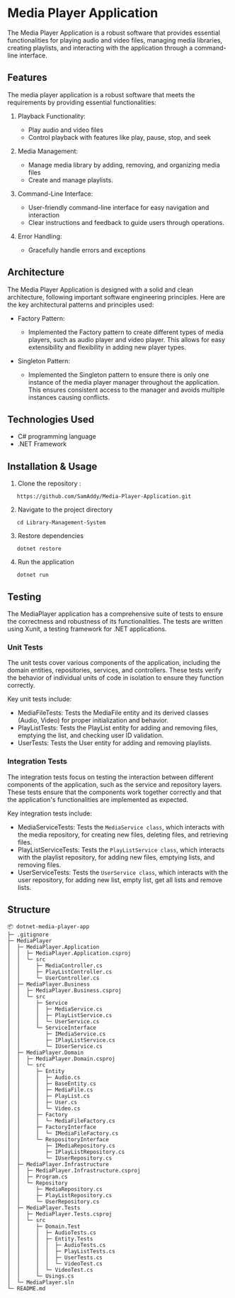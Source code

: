 # Media Player Application

The Media Player Application is a robust software that provides essential functionalities for playing audio and video files, managing media libraries, creating playlists, and interacting with the application through a command-line interface.

## Features

The media player application is a robust software that meets the requirements by providing essential functionalities:

1. Playback Functionality:

    - Play audio and video files
    - Control playback with features like play, pause, stop, and seek

2. Media Management:

    - Manage media library by adding, removing, and organizing media files
    - Create and manage playlists.

3. Command-Line Interface:

    - User-friendly command-line interface for easy navigation and interaction
    - Clear instructions and feedback to guide users through operations.

4. Error Handling:

    - Gracefully handle errors and exceptions

## Architecture

The Media Player Application is designed with a solid and clean architecture, following important software engineering principles. Here are the key architectural patterns and principles used:
* Factory Pattern:
    - Implemented the Factory pattern to create different types of media players, such as audio player and video player. This allows for easy extensibility and flexibility in adding new player types.

* Singleton Pattern:
    - Implemented the Singleton pattern to ensure there is only one instance of the media player manager throughout the application. This ensures consistent access to the manager and avoids multiple instances causing conflicts.

## Technologies Used

* C# programming language
* .NET Framework

## Installation & Usage

1. Clone the repository :
```
   https://github.com/SamAddy/Media-Player-Application.git
```
2. Navigate to the project directory
```
   cd Library-Management-System
```
3. Restore dependencies
```
   dotnet restore
```
4. Run the application 
```
   dotnet run
```

## Testing

The MediaPlayer application has a comprehensive suite of tests to ensure the correctness and robustness of its functionalities. The tests are written using Xunit, a testing framework for .NET applications.

### Unit Tests

The unit tests cover various components of the application, including the domain entities, repositories, services, and controllers. These tests verify the behavior of individual units of code in isolation to ensure they function correctly.

Key unit tests include:

* MediaFileTests: Tests the MediaFile entity and its derived classes (Audio, Video) for proper initialization and behavior.
* PlayListTests: Tests the PlayList entity for adding and removing files, emptying the list, and checking user ID validation.
* UserTests: Tests the User entity for adding and removing playlists.

### Integration Tests

The integration tests focus on testing the interaction between different components of the application, such as the service and repository layers. These tests ensure that the components work together correctly and that the application's functionalities are implemented as expected.

Key integration tests include:

* MediaServiceTests: Tests the `MediaService class`, which interacts with the media repository, for creating new files, deleting files, and retrieving files. 
* PlayListServiceTests: Tests the `PlayListService class`, which interacts with the playlist repository, for adding new files, emptying lists, and removing files. 
* UserServiceTests: Tests the `UserService class`, which interacts with the user repository, for adding new list, empty list, get all lists and remove lists.

## Structure

```
📦 dotnet-media-player-app
├─ .gitignore
├─ MediaPlayer
│  ├─ MediaPlayer.Application
│  │  ├─ MediaPlayer.Application.csproj
│  │  └─ src
│  │     ├─ MediaController.cs
│  │     ├─ PlayListController.cs
│  │     └─ UserController.cs
│  ├─ MediaPlayer.Business
│  │  ├─ MediaPlayer.Business.csproj
│  │  └─ src
│  │     ├─ Service
│  │     │  ├─ MediaService.cs
│  │     │  ├─ PlayListService.cs
│  │     │  └─ UserService.cs
│  │     └─ ServiceInterface
│  │        ├─ IMediaService.cs
│  │        ├─ IPlayListService.cs
│  │        └─ IUserService.cs
│  ├─ MediaPlayer.Domain
│  │  ├─ MediaPlayer.Domain.csproj
│  │  └─ src
│  │     ├─ Entity
│  │     │  ├─ Audio.cs
│  │     │  ├─ BaseEntity.cs
│  │     │  ├─ MediaFile.cs
│  │     │  ├─ PlayList.cs
│  │     │  ├─ User.cs
│  │     │  └─ Video.cs
│  │     ├─ Factory
│  │     │  └─ MediaFileFactory.cs
│  │     ├─ FactoryInterface
│  │     │  └─ IMediaFileFactory.cs
│  │     └─ RespositoryInterface
│  │        ├─ IMediaRepository.cs
│  │        ├─ IPlayListRepository.cs
│  │        └─ IUserRepository.cs
│  ├─ MediaPlayer.Infrastructure
│  │  ├─ MediaPlayer.Infrastructure.csproj
│  │  ├─ Program.cs
│  │  └─ Repository
│  │     ├─ MediaRepository.cs
│  │     ├─ PlayListRepository.cs
│  │     └─ UserRepository.cs
│  ├─ MediaPlayer.Tests
│  │  ├─ MediaPlayer.Tests.csproj
│  │  └─ src
│  │     ├─ Domain.Test
│  │     │  ├─ AudioTests.cs
│  │     │  ├─ Entity.Tests
│  │     │  │  ├─ AudioTests.cs
│  │     │  │  ├─ PlayListTests.cs
│  │     │  │  ├─ UserTests.cs
│  │     │  │  └─ VideoTest.cs
│  │     │  └─ VideoTest.cs
│  │     └─ Usings.cs
│  └─ MediaPlayer.sln
└─ README.md
```

